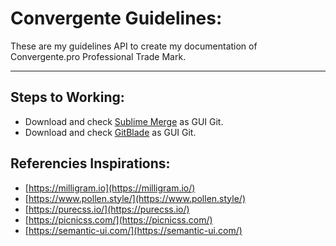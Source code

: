 # Convergente Guidelines:

These are my guidelines API to create my documentation of Convergente.pro Professional Trade Mark.

---

## Steps to Working: 

- Download and check [Sublime Merge](https://www.sublimemerge.com/) as GUI Git. 
- Download and check [GitBlade](https://www.gitblade.com/) as GUI Git.

## Referencies Inspirations:

-   [https://milligram.io](https://milligram.io/)
-   [https://www.pollen.style/](https://www.pollen.style/)
-   [https://purecss.io/](https://purecss.io/)
-   [https://picnicss.com/](https://picnicss.com/)
-   [https://semantic-ui.com/](https://semantic-ui.com/)

